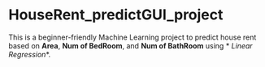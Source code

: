 # HouseRent_predictGUI_project
This is a beginner-friendly Machine Learning project to predict house rent based on **Area**,  **Num of BedRoom**, and  **Num of BathRoom**  using  * *Linear Regression**.
